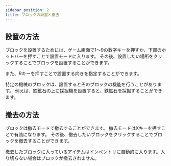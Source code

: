 ```yaml
---
sidebar_position: 2
title: ブロックの設置と撤去
---
```


## 設置の方法
ブロックを設置するためには、ゲーム画面で1〜9の数字キーを押すか、下部のホットバーを押すことで設置モードに入ります。
その後、設置したい場所をクリックすることでブロックを設置することができます。

また、Rキーを押すことで設置する向きを指定することができます。

特定の機械のブロックは、設置するとそのブロックの機能を行うことがあります。
例えば、鉄鉱石の上に採掘機を設置すると、鉄鉱石を採掘することができます。

## 撤去の方法
ブロックは撤去モードで撤去することができます。 撤去モードはXキーを押すことで有効になります。
その後、撤去したいブロックをクリックすることでブロックを撤去することができます。

撤去したブロックに入っているアイテムはインベントリに自動的に入ります。入り切らない場合はブロックが撤去されません。
